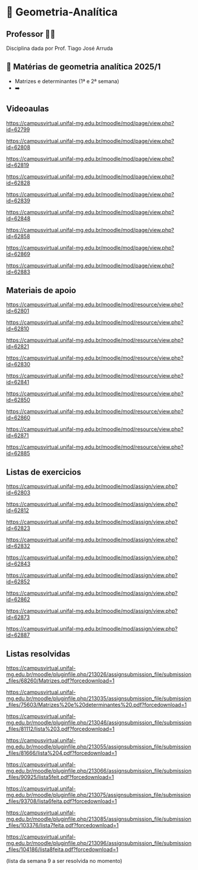 # 📐 Geometria-Analítica

## Professor 🧑‍🏫

Disciplina dada por Prof. Tiago José Arruda

## 📖 Matérias de geometria analítica 2025/1

- Matrizes e determinantes (1ª e 2ª semana)
- ➡️ 




## Videoaulas 
https://campusvirtual.unifal-mg.edu.br/moodle/mod/page/view.php?id=62799

https://campusvirtual.unifal-mg.edu.br/moodle/mod/page/view.php?id=62808

https://campusvirtual.unifal-mg.edu.br/moodle/mod/page/view.php?id=62819

https://campusvirtual.unifal-mg.edu.br/moodle/mod/page/view.php?id=62828

https://campusvirtual.unifal-mg.edu.br/moodle/mod/page/view.php?id=62839

https://campusvirtual.unifal-mg.edu.br/moodle/mod/page/view.php?id=62848

https://campusvirtual.unifal-mg.edu.br/moodle/mod/page/view.php?id=62858

https://campusvirtual.unifal-mg.edu.br/moodle/mod/page/view.php?id=62869

https://campusvirtual.unifal-mg.edu.br/moodle/mod/page/view.php?id=62883

## Materiais de apoio
https://campusvirtual.unifal-mg.edu.br/moodle/mod/resource/view.php?id=62801

https://campusvirtual.unifal-mg.edu.br/moodle/mod/resource/view.php?id=62810

https://campusvirtual.unifal-mg.edu.br/moodle/mod/resource/view.php?id=62821

https://campusvirtual.unifal-mg.edu.br/moodle/mod/resource/view.php?id=62830

https://campusvirtual.unifal-mg.edu.br/moodle/mod/resource/view.php?id=62841

https://campusvirtual.unifal-mg.edu.br/moodle/mod/resource/view.php?id=62850

https://campusvirtual.unifal-mg.edu.br/moodle/mod/resource/view.php?id=62860

https://campusvirtual.unifal-mg.edu.br/moodle/mod/resource/view.php?id=62871

https://campusvirtual.unifal-mg.edu.br/moodle/mod/resource/view.php?id=62885

## Listas de exercicios 
https://campusvirtual.unifal-mg.edu.br/moodle/mod/assign/view.php?id=62803

https://campusvirtual.unifal-mg.edu.br/moodle/mod/assign/view.php?id=62812

https://campusvirtual.unifal-mg.edu.br/moodle/mod/assign/view.php?id=62823

https://campusvirtual.unifal-mg.edu.br/moodle/mod/assign/view.php?id=62832

https://campusvirtual.unifal-mg.edu.br/moodle/mod/assign/view.php?id=62843

https://campusvirtual.unifal-mg.edu.br/moodle/mod/assign/view.php?id=62852

https://campusvirtual.unifal-mg.edu.br/moodle/mod/assign/view.php?id=62862

https://campusvirtual.unifal-mg.edu.br/moodle/mod/assign/view.php?id=62873

https://campusvirtual.unifal-mg.edu.br/moodle/mod/assign/view.php?id=62887

## Listas resolvidas
https://campusvirtual.unifal-mg.edu.br/moodle/pluginfile.php/213026/assignsubmission_file/submission_files/68260/Matrizes.pdf?forcedownload=1

https://campusvirtual.unifal-mg.edu.br/moodle/pluginfile.php/213035/assignsubmission_file/submission_files/75603/Matrizes%20e%20determinantes%20.pdf?forcedownload=1

https://campusvirtual.unifal-mg.edu.br/moodle/pluginfile.php/213046/assignsubmission_file/submission_files/81112/lista%203.pdf?forcedownload=1

https://campusvirtual.unifal-mg.edu.br/moodle/pluginfile.php/213055/assignsubmission_file/submission_files/81666/lista%204.pdf?forcedownload=1

https://campusvirtual.unifal-mg.edu.br/moodle/pluginfile.php/213066/assignsubmission_file/submission_files/90925/lista5feit.pdf?forcedownload=1

https://campusvirtual.unifal-mg.edu.br/moodle/pluginfile.php/213075/assignsubmission_file/submission_files/93708/lista6feita.pdf?forcedownload=1

https://campusvirtual.unifal-mg.edu.br/moodle/pluginfile.php/213085/assignsubmission_file/submission_files/103376/lista7feita.pdf?forcedownload=1

https://campusvirtual.unifal-mg.edu.br/moodle/pluginfile.php/213096/assignsubmission_file/submission_files/104186/lista8feita.pdf?forcedownload=1

(lista da semana 9 a ser resolvida no momento)
